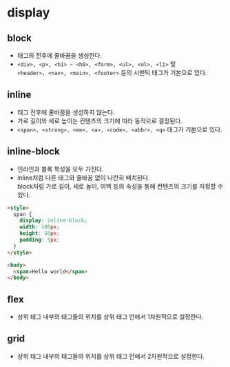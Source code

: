 # display

## block

- 태그의 전후에 줄바꿈을 생성한다.
- `<div>, <p>, <h1> ~ <h6>, <form>, <ul>, <ol>, <li>` 및 <br/>
  `<header>, <nav>, <main>, <footer>` 등의 시맨틱 태그가 기본으로 있다.

## inline

- 태그 전후에 줄바꿈을 생성하지 않는다.
- 가로 길이와 세로 높이는 컨텐츠의 크기에 따라 동적으로 결정된다.
- `<span>, <strong>, <em>, <a>, <code>, <abbr>, <q>` 태그가 기본으로 있다.

## inline-block

- 인라인과 블록 특성을 모두 가진다.
- inline처럼 다른 태그와 줄바꿈 없이 나란히 배치된다. <br/>
  block처럼 가로 길이, 세로 높이, 여백 등의 속성을 통해 컨텐츠의 크기를 지정할 수 있다.

```html
<style>
  span {
    display: inline-block;
    width: 100px;
    height: 50px;
    padding: 5px;
  }
</style>

<body>
  <span>Hello world</span>
</body>
```

## flex

- 상위 태그 내부의 태그들의 위치를 상위 태그 안에서 1차원적으로 설정한다.

## grid

- 상위 태그 내부의 태그들의 위치를 상위 태그 안에서 2차원적으로 설정한다.
